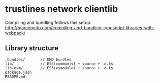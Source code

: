 # trustlines network clientlib

Compiling and bundling follows this setup: http://marcobotto.com/compiling-and-bundling-typescript-libraries-with-webpack/

## Library structure
```
_bundles/       // UMD bundles
lib/            // ES5(commonjs) + source + .d.ts
lib-esm/        // ES5(esmodule) + source + .d.ts
package.json
README.md
```
